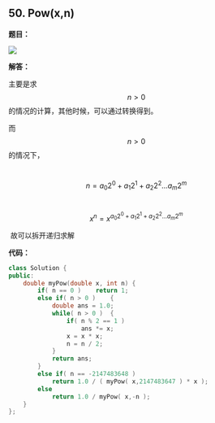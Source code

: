 ## 50. Pow(x,n)

**题目：**

![](http://cdn.zergzerg.cn/2018-11-08leet_50.png)

**解答：**

主要是求 $$n > 0$$ 的情况的计算，其他时候，可以通过转换得到。

而 $$n > 0$$ 的情况下，

​	$$n = a_0 2^0 + a_1 2^1 + a_2 2^2 \ldots a_m 2^m$$

​	$$x^n = x^{a_0 2^0 + a_1 2^1 + a_2 2^2 \ldots a_m 2^m}$$

​	故可以拆开递归求解

**代码：**

```cpp
class Solution {
public:
    double myPow(double x, int n) {
        if( n == 0 )    return 1;
        else if( n > 0 )    {
            double ans = 1.0;
            while( n > 0 )  {
                if( n % 2 == 1 ) 
                    ans *= x;
                x = x * x;
                n = n / 2;
            }
            return ans;
        }
        else if( n == -2147483648 )
            return 1.0 / ( myPow( x,2147483647 ) * x );
        else 
            return 1.0 / myPow( x,-n );
    }
};
```


